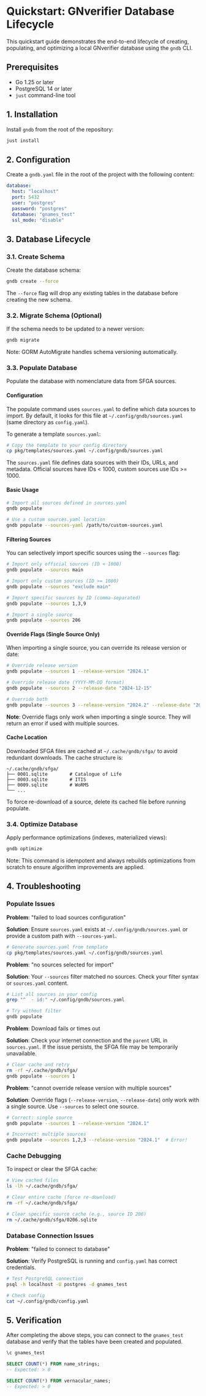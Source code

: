 # Quickstart: GNverifier Database Lifecycle

This quickstart guide demonstrates the end-to-end lifecycle of creating, populating, and optimizing a local GNverifier database using the `gndb` CLI.

## Prerequisites

*   Go 1.25 or later
*   PostgreSQL 14 or later
*   `just` command-line tool

## 1. Installation

Install `gndb` from the root of the repository:

```bash
just install
```

## 2. Configuration

Create a `gndb.yaml` file in the root of the project with the following content:

```yaml
database:
  host: "localhost"
  port: 5432
  user: "postgres"
  password: "postgres"
  database: "gnames_test"
  ssl_mode: "disable"
```

## 3. Database Lifecycle

### 3.1. Create Schema

Create the database schema:

```bash
gndb create --force
```

The `--force` flag will drop any existing tables in the database before creating the new schema.

### 3.2. Migrate Schema (Optional)

If the schema needs to be updated to a newer version:

```bash
gndb migrate
```

Note: GORM AutoMigrate handles schema versioning automatically.

### 3.3. Populate Database

Populate the database with nomenclature data from SFGA sources.

#### Configuration

The populate command uses `sources.yaml` to define which data sources to import. By default, it looks for this file at `~/.config/gndb/sources.yaml` (same directory as `config.yaml`).

To generate a template `sources.yaml`:

```bash
# Copy the template to your config directory
cp pkg/templates/sources.yaml ~/.config/gndb/sources.yaml
```

The `sources.yaml` file defines data sources with their IDs, URLs, and metadata. Official sources have IDs < 1000, custom sources use IDs >= 1000.

#### Basic Usage

```bash
# Import all sources defined in sources.yaml
gndb populate

# Use a custom sources.yaml location
gndb populate --sources-yaml /path/to/custom-sources.yaml
```

#### Filtering Sources

You can selectively import specific sources using the `--sources` flag:

```bash
# Import only official sources (ID < 1000)
gndb populate --sources main

# Import only custom sources (ID >= 1000)
gndb populate --sources "exclude main"

# Import specific sources by ID (comma-separated)
gndb populate --sources 1,3,9

# Import a single source
gndb populate --sources 206
```

#### Override Flags (Single Source Only)

When importing a single source, you can override its release version or date:

```bash
# Override release version
gndb populate --sources 1 --release-version "2024.1"

# Override release date (YYYY-MM-DD format)
gndb populate --sources 2 --release-date "2024-12-15"

# Override both
gndb populate --sources 3 --release-version "2024.2" --release-date "2024-12-20"
```

**Note**: Override flags only work when importing a single source. They will return an error if used with multiple sources.

#### Cache Location

Downloaded SFGA files are cached at `~/.cache/gndb/sfga/` to avoid redundant downloads. The cache structure is:

```
~/.cache/gndb/sfga/
├── 0001.sqlite        # Catalogue of Life
├── 0003.sqlite        # ITIS
├── 0009.sqlite        # WoRMS
└── ...
```

To force re-download of a source, delete its cached file before running populate.

### 3.4. Optimize Database

Apply performance optimizations (indexes, materialized views):

```bash
gndb optimize
```

Note: This command is idempotent and always rebuilds optimizations from scratch to ensure algorithm improvements are applied.

## 4. Troubleshooting

### Populate Issues

**Problem**: "failed to load sources configuration"

**Solution**: Ensure `sources.yaml` exists at `~/.config/gndb/sources.yaml` or provide a custom path with `--sources-yaml`.

```bash
# Generate sources.yaml from template
cp pkg/templates/sources.yaml ~/.config/gndb/sources.yaml
```

**Problem**: "no sources selected for import"

**Solution**: Your `--sources` filter matched no sources. Check your filter syntax or `sources.yaml` content.

```bash
# List all sources in your config
grep "^  - id:" ~/.config/gndb/sources.yaml

# Try without filter
gndb populate
```

**Problem**: Download fails or times out

**Solution**: Check your internet connection and the `parent` URL in `sources.yaml`. If the issue persists, the SFGA file may be temporarily unavailable.

```bash
# Clear cache and retry
rm -rf ~/.cache/gndb/sfga/
gndb populate --sources 1
```

**Problem**: "cannot override release version with multiple sources"

**Solution**: Override flags (`--release-version`, `--release-date`) only work with a single source. Use `--sources` to select one source.

```bash
# Correct: single source
gndb populate --sources 1 --release-version "2024.1"

# Incorrect: multiple sources
gndb populate --sources 1,2,3 --release-version "2024.1"  # Error!
```

### Cache Debugging

To inspect or clear the SFGA cache:

```bash
# View cached files
ls -lh ~/.cache/gndb/sfga/

# Clear entire cache (force re-download)
rm -rf ~/.cache/gndb/sfga/

# Clear specific source cache (e.g., source ID 206)
rm ~/.cache/gndb/sfga/0206.sqlite
```

### Database Connection Issues

**Problem**: "failed to connect to database"

**Solution**: Verify PostgreSQL is running and `config.yaml` has correct credentials.

```bash
# Test PostgreSQL connection
psql -h localhost -U postgres -d gnames_test

# Check config
cat ~/.config/gndb/config.yaml
```

## 5. Verification

After completing the above steps, you can connect to the `gnames_test` database and verify that the tables have been created and populated.

```sql
\c gnames_test

SELECT COUNT(*) FROM name_strings;
-- Expected: > 0

SELECT COUNT(*) FROM vernacular_names;
-- Expected: > 0
```